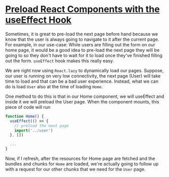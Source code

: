 # [Preload React Components with the useEffect Hook](https://egghead.io/lessons/react-preload-react-components-with-the-useeffect-hook)

Sometimes, it is great to pre-load the next page before hand because we know that the user is always going to navigate to it after the current page. For example, in our use-case:
While users are filling out the form on our home page, it would be a good idea to pre-load the next page they will be going to so they don't have to wait for it to load once they've finished filling out the form. `useEffect` hook makes this really easy.

We are right now using `React.lazy` to dynamically load our pages. Suppose, our user is running on very low connectivity, the next page (User) will take time to load and that can be a bad user experience. Instead, what we can do is load `User` also at the time of loading `Home`.

One method to do this is that in our Home component, we will useEffect and inside it we will preload the User page. When the component mounts, this piece of code will run

```javascript
function Home() {
  useEffect(() => {
    // preload the next page
    import('../user')
  }, [])

  ...
}
```

Now, if I refresh, after the resources for Home page are fetched and the bundles and chunks for `Home` are loaded, we're actually going to follow up with a request for our other chunks that we need for the `User` page.
